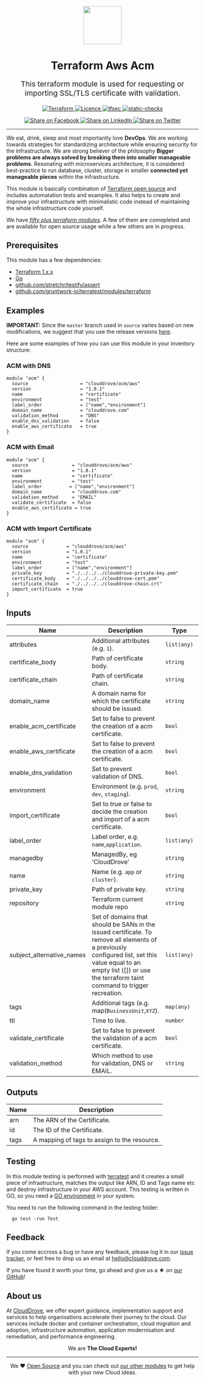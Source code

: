 <!-- This file was automatically generated by the `geine`. Make all changes to `README.yaml` and run `make readme` to rebuild this file. -->

<p align="center"> <img src="https://user-images.githubusercontent.com/50652676/62349836-882fef80-b51e-11e9-99e3-7b974309c7e3.png" width="100" height="100"></p>


<h1 align="center">
    Terraform Aws Acm
</h1>

<p align="center" style="font-size: 1.2rem;"> 
    This terraform module is used for requesting or importing SSL/TLS certificate with validation.
     </p>

<p align="center">

<a href="https://www.terraform.io">
  <img src="https://img.shields.io/badge/Terraform-v1.1.7-green" alt="Terraform">
</a>
<a href="LICENSE.md">
  <img src="https://img.shields.io/badge/License-APACHE-blue.svg" alt="Licence">
</a>
<a href="https://github.com/clouddrove/terraform-aws-acm/actions/workflows/tfsec.yml">
  <img src="https://github.com/clouddrove/terraform-aws-acm/actions/workflows/tfsec.yml/badge.svg" alt="tfsec">
</a>
<a href="https://github.com/clouddrove/terraform-aws-acm/actions/workflows/terraform.yml">
  <img src="https://github.com/clouddrove/terraform-aws-acm/actions/workflows/terraform.yml/badge.svg" alt="static-checks">
</a>


</p>
<p align="center">

<a href='https://facebook.com/sharer/sharer.php?u=https://github.com/clouddrove/terraform-aws-acm'>
  <img title="Share on Facebook" src="https://user-images.githubusercontent.com/50652676/62817743-4f64cb80-bb59-11e9-90c7-b057252ded50.png" />
</a>
<a href='https://www.linkedin.com/shareArticle?mini=true&title=Terraform+Aws+Acm&url=https://github.com/clouddrove/terraform-aws-acm'>
  <img title="Share on LinkedIn" src="https://user-images.githubusercontent.com/50652676/62817742-4e339e80-bb59-11e9-87b9-a1f68cae1049.png" />
</a>
<a href='https://twitter.com/intent/tweet/?text=Terraform+Aws+Acm&url=https://github.com/clouddrove/terraform-aws-acm'>
  <img title="Share on Twitter" src="https://user-images.githubusercontent.com/50652676/62817740-4c69db00-bb59-11e9-8a79-3580fbbf6d5c.png" />
</a>

</p>
<hr>


We eat, drink, sleep and most importantly love **DevOps**. We are working towards strategies for standardizing architecture while ensuring security for the infrastructure. We are strong believer of the philosophy <b>Bigger problems are always solved by breaking them into smaller manageable problems</b>. Resonating with microservices architecture, it is considered best-practice to run database, cluster, storage in smaller <b>connected yet manageable pieces</b> within the infrastructure. 

This module is basically combination of [Terraform open source](https://www.terraform.io/) and includes automatation tests and examples. It also helps to create and improve your infrastructure with minimalistic code instead of maintaining the whole infrastructure code yourself.

We have [*fifty plus terraform modules*][terraform_modules]. A few of them are comepleted and are available for open source usage while a few others are in progress.




## Prerequisites

This module has a few dependencies: 

- [Terraform 1.x.x](https://learn.hashicorp.com/terraform/getting-started/install.html)
- [Go](https://golang.org/doc/install)
- [github.com/stretchr/testify/assert](https://github.com/stretchr/testify)
- [github.com/gruntwork-io/terratest/modules/terraform](https://github.com/gruntwork-io/terratest)







## Examples


**IMPORTANT:** Since the `master` branch used in `source` varies based on new modifications, we suggest that you use the release versions [here](https://github.com/clouddrove/terraform-aws-acm/releases).


Here are some examples of how you can use this module in your inventory structure:
### ACM with DNS
```hcl
module "acm" {
  source                   = "clouddrove/acm/aws"
  version                  = "1.0.1"
  name                     = "certificate"
  environment              = "test"
  label_order              = ["name","environment"]
  domain_name              = "clouddrove.com"
  validation_method        = "DNS"
  enable_dns_validation    = false
  enable_aws_certificate   = true
}
```

### ACM with Email
```hcl
module "acm" {
  source                = "clouddrove/acm/aws"
  version               = "1.0.1"
  name                  = "certificate"
  environment           = "test"
  label_order          = ["name","environment"]
  domain_name           = "clouddrove.com"
  validation_method     = "EMAIL"
  validate_certificate  = false
  enable_aws_certificate = true
}
```

### ACM with Import Certificate
```hcl
module "acm" {
  source              = "clouddrove/acm/aws"
  version             = "1.0.1"
  name                = "certificate"
  environment         = "test"
  label_order         = ["name","environment"]
  private_key         = "./../../../clouddrove-private-key.pem"
  certificate_body    = "./../../../clouddrove-cert.pem"
  certificate_chain   = "./../../../clouddrove-chain.crt"
  import_certificate  = true
}
```






## Inputs

| Name | Description | Type | Default | Required |
|------|-------------|------|---------|:--------:|
| attributes | Additional attributes (e.g. `1`). | `list(any)` | `[]` | no |
| certificate\_body | Path of certificate body. | `string` | `"~"` | no |
| certificate\_chain | Path of certificate chain. | `string` | `""` | no |
| domain\_name | A domain name for which the certificate should be issued. | `string` | `""` | no |
| enable\_acm\_certificate | Set to false to prevent the creation of a acm certificate. | `bool` | `true` | no |
| enable\_aws\_certificate | Set to false to prevent the creation of a acm certificate. | `bool` | `false` | no |
| enable\_dns\_validation | Set to prevent validation of DNS. | `bool` | `false` | no |
| environment | Environment (e.g. `prod`, `dev`, `staging`). | `string` | `""` | no |
| import\_certificate | Set to true or false to decide the creation and import of a acm certificate. | `bool` | `false` | no |
| label\_order | Label order, e.g. `name`,`application`. | `list(any)` | `[]` | no |
| managedby | ManagedBy, eg 'CloudDrove' | `string` | `"hello@clouddrove.com"` | no |
| name | Name  (e.g. `app` or `cluster`). | `string` | `""` | no |
| private\_key | Path of private key. | `string` | `""` | no |
| repository | Terraform current module repo | `string` | `"https://github.com/clouddrove/terraform-aws-acm"` | no |
| subject\_alternative\_names | Set of domains that should be SANs in the issued certificate. To remove all elements of a previously configured list, set this value equal to an empty list ([]) or use the terraform taint command to trigger recreation. | `list(any)` | `[]` | no |
| tags | Additional tags (e.g. map(`BusinessUnit`,`XYZ`). | `map(any)` | `{}` | no |
| ttl | Time to live. | `number` | `600` | no |
| validate\_certificate | Set to false to prevent the validation of a acm certificate. | `bool` | `false` | no |
| validation\_method | Which method to use for validation, DNS or EMAIL. | `string` | `""` | no |

## Outputs

| Name | Description |
|------|-------------|
| arn | The ARN of the Certificate. |
| id | The ID of the Certificate. |
| tags | A mapping of tags to assign to the resource. |




## Testing
In this module testing is performed with [terratest](https://github.com/gruntwork-io/terratest) and it creates a small piece of infrastructure, matches the output like ARN, ID and Tags name etc and destroy infrastructure in your AWS account. This testing is written in GO, so you need a [GO environment](https://golang.org/doc/install) in your system. 

You need to run the following command in the testing folder:
```hcl
  go test -run Test
```



## Feedback 
If you come accross a bug or have any feedback, please log it in our [issue tracker](https://github.com/clouddrove/terraform-aws-acm/issues), or feel free to drop us an email at [hello@clouddrove.com](mailto:hello@clouddrove.com).

If you have found it worth your time, go ahead and give us a ★ on [our GitHub](https://github.com/clouddrove/terraform-aws-acm)!

## About us

At [CloudDrove][website], we offer expert guidance, implementation support and services to help organisations accelerate their journey to the cloud. Our services include docker and container orchestration, cloud migration and adoption, infrastructure automation, application modernisation and remediation, and performance engineering.

<p align="center">We are <b> The Cloud Experts!</b></p>
<hr />
<p align="center">We ❤️  <a href="https://github.com/clouddrove">Open Source</a> and you can check out <a href="https://github.com/clouddrove">our other modules</a> to get help with your new Cloud ideas.</p>

  [website]: https://clouddrove.com
  [github]: https://github.com/clouddrove
  [linkedin]: https://cpco.io/linkedin
  [twitter]: https://twitter.com/clouddrove/
  [email]: https://clouddrove.com/contact-us.html
  [terraform_modules]: https://github.com/clouddrove?utf8=%E2%9C%93&q=terraform-&type=&language=
